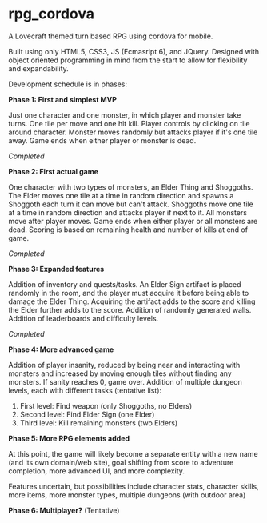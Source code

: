 # rpg_cordova
A Lovecraft themed turn based RPG using cordova for mobile.

Built using only HTML5, CSS3, JS (Ecmasript 6), and JQuery. Designed with object oriented programming in mind from the start to allow for
flexibility and expandability.

Development schedule is in phases:

**Phase 1: First and simplest MVP**

Just one character and one monster, in which player and monster take turns. One tile per move and one hit kill.
Player controls by clicking on tile around character. Monster moves randomly but attacks player if it's one tile away.
Game ends when either player or monster is dead.

*Completed*

**Phase 2: First actual game**

One character with two types of monsters, an Elder Thing and Shoggoths. The Elder moves one tile at a time in random direction
and spawns a Shoggoth each turn it can move but can't attack. Shoggoths move one tile at a time in random direction
and attacks player if next to it. All monsters move after player moves. Game ends when either player or all monsters are dead.  Scoring is based on remaining health and number of kills at end of game.

*Completed*

**Phase 3: Expanded features**

Addition of inventory and quests/tasks. An Elder Sign artifact is placed randomly in the room, and the player must acquire it before being able to damage the Elder Thing. Acquiring the artifact adds to the score and killing the Elder further adds to the score. Addition of randomly generated walls. Addition of leaderboards and difficulty levels.

*Completed*

**Phase 4: More advanced game**

Addition of player insanity, reduced by being near and interacting with monsters and increased by moving enough tiles without finding any monsters. If sanity reaches 0, game over. Addition of multiple dungeon levels, each with different tasks (tentative list):

1) First level: Find weapon (only Shoggoths, no Elders)
2) Second level: Find Elder Sign (one Elder)
3) Third level: Kill remaining monsters (two Elders)

**Phase 5: More RPG elements added**

At this point, the game will likely become a separate entity with a new name (and its own domain/web site), goal shifting from score to adventure completion, more advanced UI, and more complexity.

Features uncertain, but possibilities include character stats, character skills, more items, more monster types, multiple dungeons (with outdoor area)

**Phase 6: Multiplayer?** (Tentative)
